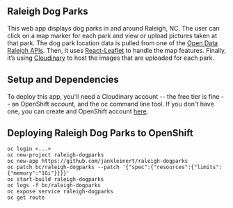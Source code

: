 ## Raleigh Dog Parks

This web app displays dog parks in and around Raleigh, NC. The user can click on a map marker for each park and view or upload pictures taken at that park. The dog park location data is pulled from one of the [Open Data Raleigh APIs](http://data-ral.opendata.arcgis.com/). Then, it uses [React-Leaflet](https://react-leaflet.js.org/) to handle the map features. Finally, it’s using [Cloudinary](https://cloudinary.com/) to host the images that are uploaded for each park.

## Setup and Dependencies

To deploy this app, you'll need a Cloudinary account -- the free tier is fine -- an OpenShift account, and the oc command line tool. If you don't have one, you can create and OpenShift account [here](https://manage.openshift.com/sign_in).

## Deploying Raleigh Dog Parks to OpenShift

    oc login <...>
    oc new-project raleigh-dogparks
    oc new-app https://github.com/jankleinert/raleigh-dogparks
    oc patch bc/raleigh-dogparks --patch '{"spec":{"resources":{"limits":{"memory":"1Gi"}}}}'
    oc start-build raleigh-dogparks
    oc logs -f bc/raleigh-dogparks
    oc expose service raleigh-dogparks
    oc get route
